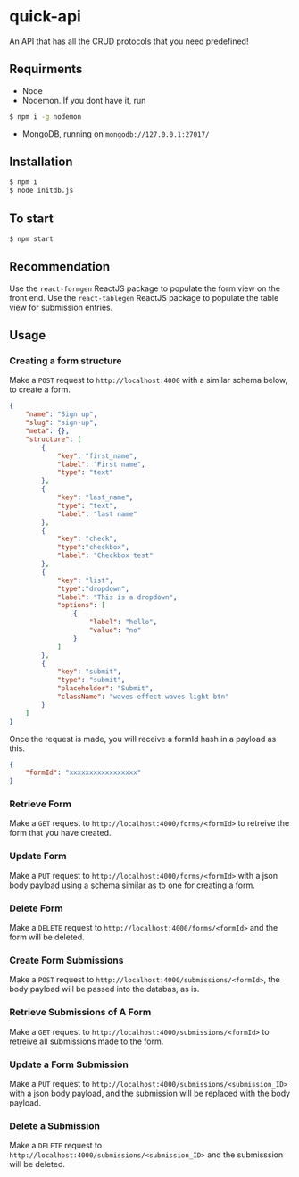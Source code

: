 # quick-api
An API that has all the CRUD protocols that you need predefined!

## Requirments
* Node
* Nodemon. If you dont have it, run 
```sh 
$ npm i -g nodemon
```
* MongoDB, running on `mongodb://127.0.0.1:27017/`

## Installation 
```sh 
$ npm i
$ node initdb.js
```

## To start
```sh 
$ npm start
```

## Recommendation
Use the `react-formgen` ReactJS package to populate the form view on the front end.
Use the `react-tablegen` ReactJS package to populate the table view for submission entries.

## Usage 
### Creating a form structure
Make a `POST` request to `http://localhost:4000` with a similar schema below, to create a form.

```json
{
    "name": "Sign up",
    "slug": "sign-up",
	"meta": {},
	"structure": [
		{
        	"key": "first_name",
        	"label": "First name",
            "type": "text"
		},
		{
            "key": "last_name",
            "type": "text",
            "label": "last name"
		},
		{
			"key": "check",
			"type":"checkbox",
			"label": "Checkbox test"
		},
		{
			"key": "list",
			"type":"dropdown",
			"label": "This is a dropdown",
			"options": [
				{
					"label": "hello",
					"value": "no"
				}
			]
		},
        {
			"key": "submit",
			"type": "submit",
			"placeholder": "Submit",
			"className": "waves-effect waves-light btn"
        }
    ]
}
```
Once the request is made, you will receive a formId hash in a payload as this.
```json 
{
    "formId": "xxxxxxxxxxxxxxxxx"
}
```

### Retrieve Form
Make a `GET` request to `http://localhost:4000/forms/<formId>` to retreive the form that you have created.

### Update Form
Make a `PUT` request to `http://localhost:4000/forms/<formId>` with a json body payload using a schema similar as to one for creating a form.

### Delete Form
Make a `DELETE` request to `http://localhost:4000/forms/<formId>` and the form will be deleted.

### Create Form Submissions
Make a `POST` request to `http://localhost:4000/submissions/<formId>`, the body payload will be passed into the databas, as is.

### Retrieve Submissions of A Form
Make a `GET` request to `http://localhost:4000/submissions/<formId>` to retreive all submissions made to the form.

### Update a Form Submission
Make a `PUT` request to `http://localhost:4000/submissions/<submission_ID>` with a json body payload, and the submission will be replaced with the body payload.

### Delete a Submission
Make a `DELETE` request to `http://localhost:4000/submissions/<submission_ID>` and the submisssion will be deleted.



